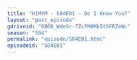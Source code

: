 ```yaml
---
title: "HIMYM - S04E01 - Do I Know You?"
layout: "post_episode"
gdriveid: "0B6D_WdeSr-7ZcFM0Mk5tSFRZeWc"
season: "S04"
permalink: "episode/S04E01.html"
episodeid: "S04E01"
---
```


